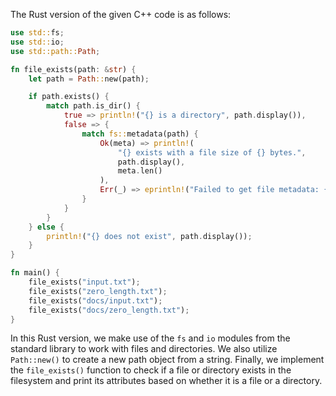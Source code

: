 The Rust version of the given C++ code is as follows:

```rust
use std::fs;
use std::io;
use std::path::Path;

fn file_exists(path: &str) {
    let path = Path::new(path);

    if path.exists() {
        match path.is_dir() {
            true => println!("{} is a directory", path.display()),
            false => {
                match fs::metadata(path) {
                    Ok(meta) => println!(
                        "{} exists with a file size of {} bytes.",
                        path.display(),
                        meta.len()
                    ),
                    Err(_) => eprintln!("Failed to get file metadata: {}", io::Error),
                }
            }
        }
    } else {
        println!("{} does not exist", path.display());
    }
}

fn main() {
    file_exists("input.txt");
    file_exists("zero_length.txt");
    file_exists("docs/input.txt");
    file_exists("docs/zero_length.txt");
}
```
In this Rust version, we make use of the `fs` and `io` modules from the standard library to work with files and directories. We also utilize `Path::new()` to create a new path object from a string. Finally, we implement the `file_exists()` function to check if a file or directory exists in the filesystem and print its attributes based on whether it is a file or a directory.
